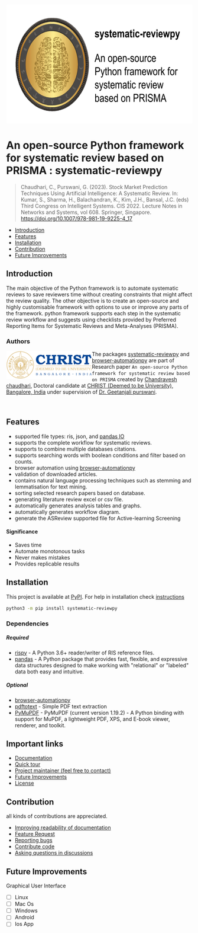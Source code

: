 
<div align="center">
  <img src="https://raw.githubusercontent.com/chandraveshchaudhari/personal-information/initial_setup/logos/my%20github%20logo%20template-systematic-reviewpy%20small.png" width="640" height="320">
</div>

# An open-source Python framework for systematic review based on PRISMA : systematic-reviewpy
> Chaudhari, C., Purswani, G. (2023). Stock Market Prediction Techniques Using Artificial Intelligence: A Systematic Review. In: Kumar, S., Sharma, H., Balachandran, K., Kim, J.H., Bansal, J.C. (eds) Third Congress on Intelligent Systems. CIS 2022. Lecture Notes in Networks and Systems, vol 608. Springer, Singapore. https://doi.org/10.1007/978-981-19-9225-4_17

- [Introduction](#introduction)
- [Features](#features)
- [Installation](#installation)
- [Contribution](#contribution)
- [Future Improvements](#future-improvements)

## Introduction
The main objective of the Python framework is to automate systematic reviews to save reviewers time without creating 
constraints that might affect the review quality. The other objective is to create an open-source and highly 
customisable framework with options to use or improve any parts of the framework. python framework supports each step in
the systematic review workflow and suggests using checklists provided by Preferred Reporting Items for Systematic Reviews
and Meta-Analyses (PRISMA). 

### Authors
<img align="left" width="231.95" height="75" src="https://raw.githubusercontent.com/chandraveshchaudhari/personal-information/initial_setup/images/christ.png">

The packages [systematic-reviewpy](https://github.com/chandraveshchaudhari/systematic-reviewpy) and 
[browser-automationpy](https://github.com/chandraveshchaudhari/browser-automationpy) are part of Research paper 
`An open-source Python framework for systematic review based on PRISMA` created by [Chandravesh chaudhari][chandravesh linkedin], Doctoral candidate at [CHRIST (Deemed to be University), Bangalore, India][christ university website] under supervision of [Dr. Geetanjali purswani][geetanjali linkedin].

<br/>

[chandravesh linkedin]: https://www.linkedin.com/in/chandravesh-chaudhari "chandravesh linkedin profile"
[geetanjali linkedin]: https://www.linkedin.com/in/dr-geetanjali-purswani-546336b8 "geetanjali linkedin profile"
[christ university website]: https://christuniversity.in/ "website"

## Features
- supported file types: ris, json, and [pandas IO](https://pandas.pydata.org/pandas-docs/stable/user_guide/io.html)   
- supports the complete workflow for systematic reviews.
- supports to combine multiple databases citations.
- supports searching words with boolean conditions and filter based on counts.
- browser automation using [browser-automationpy](https://github.com/chandraveshchaudhari/browser-automationpy)
- validation of downloaded articles.
- contains natural language processing techniques such as stemming and lemmatisation for text mining. 
- sorting selected research papers based on database.
- generating literature review excel or csv file.
- automatically generates analysis tables and graphs.
- automatically generates workflow diagram.
- generate the ASReview supported file for Active-learning Screening

#### Significance
- Saves time
- Automate monotonous tasks
- Never makes mistakes
- Provides replicable results

## Installation 
This project is available at [PyPI](https://pypi.org/project/systematic-reviewpy/). For help in installation check 
[instructions](https://packaging.python.org/tutorials/installing-packages/#installing-from-pypi)
```bash
python3 -m pip install systematic-reviewpy  
```

### Dependencies
##### Required
- [rispy](https://pypi.org/project/rispy/) - A Python 3.6+ reader/writer of RIS reference files.
- [pandas](https://pypi.org/project/pandas/) - A Python package that provides fast, flexible, and expressive data 
structures designed to make working with "relational" or "labeled" data both easy and intuitive.
##### Optional
- [browser-automationpy](https://github.com/chandraveshchaudhari/browser-automationpy/)
- [pdftotext](https://pypi.org/project/pdftotext/) - Simple PDF text extraction
- [PyMuPDF](https://pypi.org/project/PyMuPDF/) - PyMuPDF (current version 1.19.2) - A Python binding with support for 
MuPDF, a lightweight PDF, XPS, and E-book viewer, renderer, and toolkit.

## Important links
- [Documentation](https://chandraveshchaudhari.github.io/systematic-reviewpy/)
- [Quick tour](https://chandraveshchaudhari.github.io/systematic-reviewpy/systematic-reviewpy%20tutorial.html)
- [Project maintainer (feel free to contact)](mailto:chandraveshchaudhari@gmail.com?subject=[GitHub]%20Source%20sytematic-reviewpy) 
- [Future Improvements](https://github.com/chandraveshchaudhari/systematic-reviewpy/projects)
- [License](https://github.com/chandraveshchaudhari/systematic-reviewpy/blob/master/LICENSE.txt)

## Contribution
all kinds of contributions are appreciated.
- [Improving readability of documentation](https://chandraveshchaudhari.github.io/systematic-reviewpy/)
- [Feature Request](https://github.com/chandraveshchaudhari/systematic-reviewpy/issues/new/choose)
- [Reporting bugs](https://github.com/chandraveshchaudhari/systematic-reviewpy/issues/new/choose)
- [Contribute code](https://github.com/chandraveshchaudhari/systematic-reviewpy/compare)
- [Asking questions in discussions](https://github.com/chandraveshchaudhari/systematic-reviewpy/discussions)

## Future Improvements
Graphical User Interface
- [ ] Linux
- [ ] Mac Os
- [ ] Windows
- [ ] Android
- [ ] Ios App
